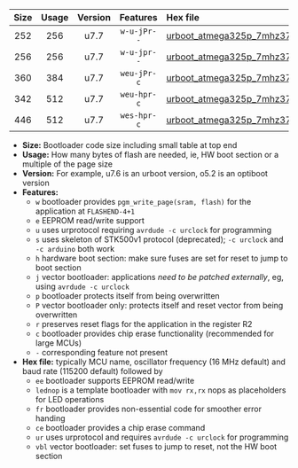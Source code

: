 |Size|Usage|Version|Features|Hex file|
|:-:|:-:|:-:|:-:|:--|
|252|256|u7.7|`w-u-jPr--`|[urboot_atmega325p_7mhz3728_9600bps_lednop_ur_vbl.hex](https://raw.githubusercontent.com/stefanrueger/urboot.hex/main/mcus/atmega325p/fcpu_7mhz3728/9600_bps/urboot_atmega325p_7mhz3728_9600bps_lednop_ur_vbl.hex)|
|256|256|u7.7|`w-u-jpr--`|[urboot_atmega325p_7mhz3728_9600bps_lednop_fr_ur_vbl.hex](https://raw.githubusercontent.com/stefanrueger/urboot.hex/main/mcus/atmega325p/fcpu_7mhz3728/9600_bps/urboot_atmega325p_7mhz3728_9600bps_lednop_fr_ur_vbl.hex)|
|360|384|u7.7|`weu-jPr-c`|[urboot_atmega325p_7mhz3728_9600bps_ee_lednop_fr_ce_ur_vbl.hex](https://raw.githubusercontent.com/stefanrueger/urboot.hex/main/mcus/atmega325p/fcpu_7mhz3728/9600_bps/urboot_atmega325p_7mhz3728_9600bps_ee_lednop_fr_ce_ur_vbl.hex)|
|342|512|u7.7|`weu-hpr-c`|[urboot_atmega325p_7mhz3728_9600bps_ee_lednop_fr_ce_ur.hex](https://raw.githubusercontent.com/stefanrueger/urboot.hex/main/mcus/atmega325p/fcpu_7mhz3728/9600_bps/urboot_atmega325p_7mhz3728_9600bps_ee_lednop_fr_ce_ur.hex)|
|446|512|u7.7|`wes-hpr-c`|[urboot_atmega325p_7mhz3728_9600bps_ee_lednop_fr_ce.hex](https://raw.githubusercontent.com/stefanrueger/urboot.hex/main/mcus/atmega325p/fcpu_7mhz3728/9600_bps/urboot_atmega325p_7mhz3728_9600bps_ee_lednop_fr_ce.hex)|

- **Size:** Bootloader code size including small table at top end
- **Usage:** How many bytes of flash are needed, ie, HW boot section or a multiple of the page size
- **Version:** For example, u7.6 is an urboot version, o5.2 is an optiboot version
- **Features:**
  + `w` bootloader provides `pgm_write_page(sram, flash)` for the application at `FLASHEND-4+1`
  + `e` EEPROM read/write support
  + `u` uses urprotocol requiring `avrdude -c urclock` for programming
  + `s` uses skeleton of STK500v1 protocol (deprecated); `-c urclock` and `-c arduino` both work
  + `h` hardware boot section: make sure fuses are set for reset to jump to boot section
  + `j` vector bootloader: applications *need to be patched externally*, eg, using `avrdude -c urclock`
  + `p` bootloader protects itself from being overwritten
  + `P` vector bootloader only: protects itself and reset vector from being overwritten
  + `r` preserves reset flags for the application in the register R2
  + `c` bootloader provides chip erase functionality (recommended for large MCUs)
  + `-` corresponding feature not present
- **Hex file:** typically MCU name, oscillator frequency (16 MHz default) and baud rate (115200 default) followed by
  + `ee` bootloader supports EEPROM read/write
  + `lednop` is a template bootloader with `mov rx,rx` nops as placeholders for LED operations
  + `fr` bootloader provides non-essential code for smoother error handing
  + `ce` bootloader provides a chip erase command
  + `ur` uses urprotocol and requires `avrdude -c urclock` for programming
  + `vbl` vector bootloader: set fuses to jump to reset, not the HW boot section
